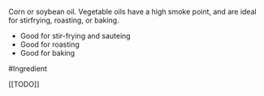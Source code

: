  Corn or soybean oil. Vegetable oils have a high smoke point, and are ideal for stirfrying, roasting, or baking.

- Good for stir-frying and sauteing
- Good for roasting
- Good for baking

#Ingredient 

[[TODO]]